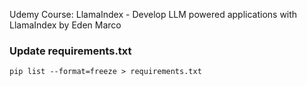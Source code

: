 Udemy Course:
LlamaIndex - Develop LLM powered applications with LlamaIndex by Eden Marco

### Update requirements.txt

```
pip list --format=freeze > requirements.txt
```
